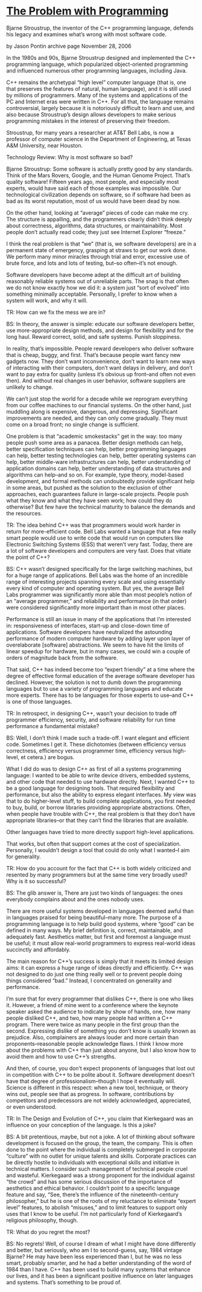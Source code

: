 # [The Problem with Programming](https://www.technologyreview.com/2006/11/28/227399/the-problem-with-programming/)

Bjarne Stroustrup, the inventor of the C++ programming language, defends his legacy and examines what’s wrong with most software code.

by Jason Pontin archive page
November 28, 2006

In the 1980s and 90s, Bjarne Stroustrup designed and implemented the C++ programming language, which popularized object-oriented programming and influenced numerous other programming languages, including Java.

C++ remains the archetypal “high level” computer language (that is, one that preserves the features of natural, human language), and it is still used by millions of programmers. Many of the systems and applications of the PC and Internet eras were written in C++. For all that, the language remains controversial, largely because it is notoriously difficult to learn and use, and also because Stroustrup’s design allows developers to make serious programming mistakes in the interest of preserving their freedom.

Stroustrup, for many years a researcher at AT&T Bell Labs, is now a professor of computer science in the Department of Engineering, at Texas A&M University, near Houston.

Technology Review: Why is most software so bad?

Bjarne Stroustrup: Some software is actually pretty good by any standards. Think of the Mars Rovers, Google, and the Human Genome Project. That’s quality software! Fifteen years ago, most people, and especially most experts, would have said each of those examples was impossible. Our technological civilization depends on software, so if software had been as bad as its worst reputation, most of us would have been dead by now.

On the other hand, looking at “average” pieces of code can make me cry. The structure is appalling, and the programmers clearly didn’t think deeply about correctness, algorithms, data structures, or maintainability. Most people don’t actually read code; they just see Internet Explorer “freeze.”

I think the real problem is that “we” (that is, we software developers) are in a permanent state of emergency, grasping at straws to get our work done. We perform many minor miracles through trial and error, excessive use of brute force, and lots and lots of testing, but–so often–it’s not enough.

Software developers have become adept at the difficult art of building reasonably reliable systems out of unreliable parts. The snag is that often we do not know exactly how we did it: a system just “sort of evolved” into something minimally acceptable. Personally, I prefer to know when a system will work, and why it will.

TR: How can we fix the mess we are in?

BS: In theory, the answer is simple: educate our software developers better, use more-appropriate design methods, and design for flexibility and for the long haul. Reward correct, solid, and safe systems. Punish sloppiness.

In reality, that’s impossible. People reward developers who deliver software that is cheap, buggy, and first. That’s because people want fancy new gadgets now. They don’t want inconvenience, don’t want to learn new ways of interacting with their computers, don’t want delays in delivery, and don’t want to pay extra for quality (unless it’s obvious up front–and often not even then). And without real changes in user behavior, software suppliers are unlikely to change.

We can’t just stop the world for a decade while we reprogram everything from our coffee machines to our financial systems. On the other hand, just muddling along is expensive, dangerous, and depressing. Significant improvements are needed, and they can only come gradually. They must come on a broad front; no single change is sufficient.

One problem is that “academic smokestacks” get in the way: too many people push some area as a panacea. Better design methods can help, better specification techniques can help, better programming languages can help, better testing technologies can help, better operating systems can help, better middle-ware infrastructures can help, better understanding of application domains can help, better understanding of data structures and algorithms can help–and so on. For example, type theory, model-based development, and formal methods can undoubtedly provide significant help in some areas, but pushed as the solution to the exclusion of other approaches, each guarantees failure in large-scale projects. People push what they know and what they have seen work; how could they do otherwise? But few have the technical maturity to balance the demands and the resources.

TR: The idea behind C++ was that programmers would work harder in return for more-efficient code. Bell Labs wanted a language that a few really smart people would use to write code that would run on computers like Electronic Switching Systems (ESS) that weren’t very fast. Today, there are a lot of software developers and computers are very fast. Does that vitiate the point of C++?

BS: C++ wasn’t designed specifically for the large switching machines, but for a huge range of applications. Bell Labs was the home of an incredible range of interesting projects spanning every scale and using essentially every kind of computer and operating system. But yes, the average Bell Labs programmer was significantly more able than most people’s notion of an “average programmer,” and reliability and performance (in that order) were considered significantly more important than in most other places.

Performance is still an issue in many of the applications that I’m interested in: responsiveness of interfaces, start-up and close-down time of applications. Software developers have neutralized the astounding performance of modern computer hardware by adding layer upon layer of overelaborate [software] abstractions. We seem to have hit the limits of linear speedup for hardware, but in many cases, we could win a couple of orders of magnitude back from the software.

That said, C++ has indeed become too “expert friendly” at a time where the degree of effective formal education of the average software developer has declined. However, the solution is not to dumb down the programming languages but to use a variety of programming languages and educate more experts. There has to be languages for those experts to use–and C++ is one of those languages.

TR: In retrospect, in designing C++, wasn’t your decision to trade off programmer efficiency, security, and software reliability for run time performance a fundamental mistake?

BS: Well, I don’t think I made such a trade-off. I want elegant and efficient code. Sometimes I get it. These dichotomies (between efficiency versus correctness, efficiency versus programmer time, efficiency versus high-level, et cetera.) are bogus.

What I did do was to design C++ as first of all a systems programming language: I wanted to be able to write device drivers, embedded systems, and other code that needed to use hardware directly. Next, I wanted C++ to be a good language for designing tools. That required flexibility and performance, but also the ability to express elegant interfaces. My view was that to do higher-level stuff, to build complete applications, you first needed to buy, build, or borrow libraries providing appropriate abstractions. Often, when people have trouble with C++, the real problem is that they don’t have appropriate libraries–or that they can’t find the libraries that are available.

Other languages have tried to more directly support high-level applications.

That works, but often that support comes at the cost of specialization. Personally, I wouldn’t design a tool that could do only what I wanted–I aim for generality.

TR: How do you account for the fact that C++ is both widely criticized and resented by many programmers but at the same time very broadly used? Why is it so successful?

BS: The glib answer is, There are just two kinds of languages: the ones everybody complains about and the ones nobody uses.

There are more useful systems developed in languages deemed awful than in languages praised for being beautiful–many more. The purpose of a programming language is to help build good systems, where “good” can be defined in many ways. My brief definition is, correct, maintainable, and adequately fast. Aesthetics matter, but first and foremost a language must be useful; it must allow real-world programmers to express real-world ideas succinctly and affordably.

The main reason for C++’s success is simply that it meets its limited design aims: it can express a huge range of ideas directly and efficiently. C++ was not designed to do just one thing really well or to prevent people doing things considered “bad.” Instead, I concentrated on generality and performance.

I’m sure that for every programmer that dislikes C++, there is one who likes it. However, a friend of mine went to a conference where the keynote speaker asked the audience to indicate by show of hands, one, how many people disliked C++, and two, how many people had written a C++ program. There were twice as many people in the first group than the second. Expressing dislike of something you don’t know is usually known as prejudice. Also, complainers are always louder and more certain than proponents–reasonable people acknowledge flaws. I think I know more about the problems with C++ than just about anyone, but I also know how to avoid them and how to use C++’s strengths.

And then, of course, you don’t expect proponents of languages that lost out in competition with C++ to be polite about it. Software development doesn’t have that degree of professionalism–though I hope it eventually will. Science is different in this respect: when a new tool, technique, or theory wins out, people see that as progress. In software, contributions by competitors and predecessors are not widely acknowledged, appreciated, or even understood.

TR: In The Design and Evolution of C++, you claim that Kierkegaard was an influence on your conception of the language. Is this a joke?

BS: A bit pretentious, maybe, but not a joke. A lot of thinking about software development is focused on the group, the team, the company. This is often done to the point where the individual is completely submerged in corporate “culture” with no outlet for unique talents and skills. Corporate practices can be directly hostile to individuals with exceptional skills and initiative in technical matters. I consider such management of technical people cruel and wasteful. Kierkegaard was a strong proponent for the individual against “the crowd” and has some serious discussion of the importance of aesthetics and ethical behavior. I couldn’t point to a specific language feature and say, “See, there’s the influence of the nineteenth-century philosopher,” but he is one of the roots of my reluctance to eliminate “expert level” features, to abolish “misuses,” and to limit features to support only uses that I know to be useful. I’m not particularly fond of Kierkegaard’s religious philosophy, though.

TR: What do you regret the most?

BS: No regrets! Well, of course I dream of what I might have done differently and better, but seriously, who am I to second-guess, say, 1984 vintage Bjarne? He may have been less experienced than I, but he was no less smart, probably smarter, and he had a better understanding of the word of 1984 than I have. C++ has been used to build many systems that enhance our lives, and it has been a significant positive influence on later languages and systems. That’s something to be proud of.

